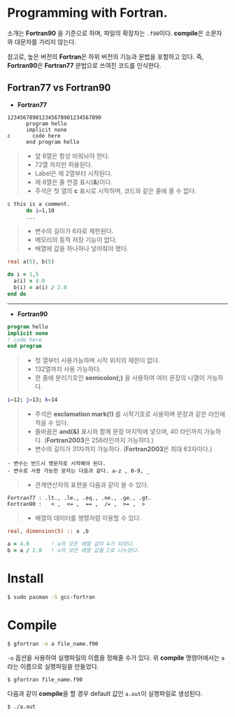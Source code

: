 # Programming with Fortran.

소개는 **Fortran90** 을 기준으로 하며, 파일의 확장자는 `.f90`이다. **compile**은 소문자와 대문자를 가리지 않는다.

참고로, 높은 버전의 **Fortran**은 하위 버전의 기능과 문법을 포함하고 있다. 즉, **Fortran90**은 **Fortran77** 문법으로 쓰여진 코드를 인식한다.

## Fortran77 vs Fortran90

- **Fortran77**

```
123456789012345678901234567890
      program hello
      implicit none
c       code here
      end program hello
```
> - 앞 6열은 항상 비워놔야 한다.
> - 72열 까지만 허용된다.
> - Label은 제 2열부터 시작된다.
> - 제 6열은 줄 연결 표시(**&**)이다.
> - 주석은 첫 열의 **c** 표시로 시작하며, 코드와 같은 줄에 올 수 없다.
```bash
c this is a comment.
      do i=1,10
      ...
```
> - 변수의 길이가 6자로 제한된다.
> - 메모리의 동적 저장 기능이 없다.
> - 배열에 값을 하나하나 넣어줘야 했다.
```fortran
real a(5), b(5)

do i = 1,5
  a(i) = 4.0
  b(i) = a(i) / 2.0
end do
```
- - -

- **Fortran90**

```fortran
program hello
implicit none
! code here
end program
```
> - 첫 열부터 사용가능하며 시작 위치의 제한이 없다.
> - 132열까지 사용 가능하다.
> - 한 줄에 분리기호인 **semicolon(;)** 을 사용하여 여러 문장의 나열이 가능하다.
```bash
i=12; j=13; k=14
```
> - 주석은 **exclamation mark(!)** 를 시작기호로 사용하며 문장과 같은 라인에 적을 수 있다.
> - 줄바꿈은 **and(&)** 표시와 함께 문장 마지막에 넣으며, 40 라인까지 가능하다. (**Fortran2003**은 256라인까지 가능하다.)
> - 변수의 길이가 31자까지 가능하다. (**Fortran2003**은 최대 63자이다.)
```
- 변수는 반드시 영문자로 시작해야 된다.
- 변수로 사용 가능한 문자는 다음과 같다. a-z , 0-9, _
```
> - 관계연산자의 표현을 다음과 같이 쓸 수 있다.
```
Fortran77 : .lt., .le., .eq., .ne., .ge., .gt. 
Fortran90 :   < ,  <= ,  == ,  /= ,  >= ,  > 
```
> - 배열의 데이터를 행렬처럼 이용할 수 있다.
```fortran
real, dimension(5) :: a ,b

a = 4.0       ! a의 모든 배열 값이 4가 되었다.
b = a / 2.0   ! a의 모든 배열 값을 2로 나누었다.
```

# Install
```sh
$ sudo pacman -S gcc-fortran
```

# Compile
```sh
$ gfortran -o a file_name.f90
```
`-o` 옵션을 사용하여 실행파일의 이름을 정해줄 수가 있다. 위 **compile** 명령어에서는 `a`라는 이름으로 실행파일을 만들었다.

```
$ gfortran file_name.f90
```
다음과 같이 **compile**을 할 경우 default 값인 `a.out`이 실행파일로 생성된다.

```
$ ./a.out
```
